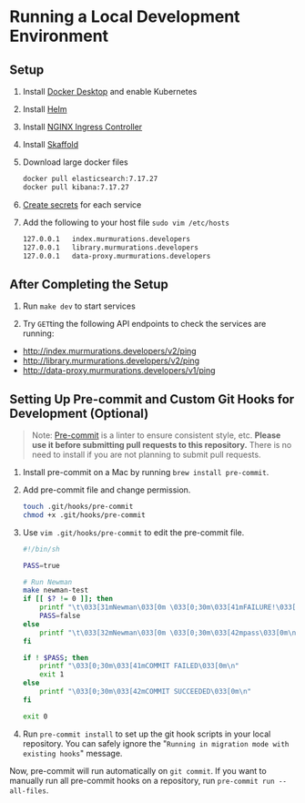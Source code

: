 # Running a Local Development Environment

## Setup

1. Install [Docker Desktop](https://www.docker.com/products/docker-desktop) and enable Kubernetes

2. Install [Helm](https://helm.sh/docs/intro/install/)

3. Install [NGINX Ingress Controller](/docs/devops/install-ingress-nginx.md)

4. Install [Skaffold](https://skaffold.dev/docs/install/)

5. Download large docker files

    ```sh
    docker pull elasticsearch:7.17.27
    docker pull kibana:7.17.27
    ```

6. [Create secrets](/docs/rancher/07-run-murmuration-services/secrets.md) for each service

7. Add the following to your host file `sudo vim /etc/hosts`

    ```sh
    127.0.0.1   index.murmurations.developers
    127.0.0.1   library.murmurations.developers
    127.0.0.1   data-proxy.murmurations.developers
    ```

## After Completing the Setup

1. Run `make dev` to start services

2. Try `GET`ting the following API endpoints to check the services are running:

- <http://index.murmurations.developers/v2/ping>
- <http://library.murmurations.developers/v2/ping>
- <http://data-proxy.murmurations.developers/v1/ping>

## Setting Up Pre-commit and Custom Git Hooks for Development (Optional)

> Note: [Pre-commit](https://pre-commit.com) is a linter to ensure consistent style, etc. **Please use it before submitting pull requests to this repository.** There is no need to install if you are not planning to submit pull requests.

1. Install pre-commit on a Mac by running `brew install pre-commit`.

2. Add pre-commit file and change permission.

    ```sh
    touch .git/hooks/pre-commit
    chmod +x .git/hooks/pre-commit
    ```

3. Use `vim .git/hooks/pre-commit` to edit the pre-commit file.

   ```sh
   #!/bin/sh

   PASS=true

   # Run Newman
   make newman-test
   if [[ $? != 0 ]]; then
       printf "\t\033[31mNewman\033[0m \033[0;30m\033[41mFAILURE!\033[0m\n"
       PASS=false
   else
       printf "\t\033[32mNewman\033[0m \033[0;30m\033[42mpass\033[0m\n"
   fi

   if ! $PASS; then
       printf "\033[0;30m\033[41mCOMMIT FAILED\033[0m\n"
       exit 1
   else
       printf "\033[0;30m\033[42mCOMMIT SUCCEEDED\033[0m\n"
   fi

   exit 0
   ```

4. Run `pre-commit install` to set up the git hook scripts in your local repository. You can safely ignore the "`Running in migration mode with existing hooks`" message.

Now, pre-commit will run automatically on `git commit`. If you want to manually run all pre-commit hooks on a repository, run `pre-commit run --all-files`.
